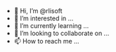 - 👋 Hi, I’m @rlisoft
- 👀 I’m interested in ...
- 🌱 I’m currently learning ...
- 💞️ I’m looking to collaborate on ...
- 📫 How to reach me ...

<!---
rlisoft/rlisoft is a ✨ special ✨ repository because its `README.md` (this file) appears on your GitHub profile.
You can click the Preview link to take a look at your changes.
--->
